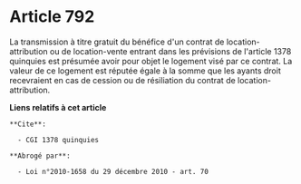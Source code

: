# Article 792

La transmission à titre gratuit du bénéfice d'un contrat de location-attribution ou de location-vente entrant dans les
prévisions de l'article 1378 quinquies est présumée avoir pour objet le logement visé par ce contrat. La valeur de ce
logement est réputée égale à la somme que les ayants droit recevraient en cas de cession ou de résiliation du contrat de
location-attribution.

**Liens relatifs à cet article**

	**Cite**:

	  - CGI 1378 quinquies

	**Abrogé par**:

	  - Loi n°2010-1658 du 29 décembre 2010 - art. 70
